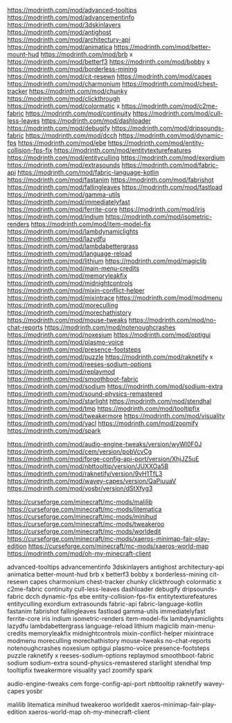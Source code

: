 https://modrinth.com/mod/advanced-tooltips
https://modrinth.com/mod/advancementinfo
https://modrinth.com/mod/3dskinlayers
https://modrinth.com/mod/antighost
https://modrinth.com/mod/architectury-api
https://modrinth.com/mod/animatica
https://modrinth.com/mod/better-mount-hud
https://modrinth.com/mod/brb x
https://modrinth.com/mod/betterf3
https://modrinth.com/mod/bobby x
https://modrinth.com/mod/borderless-mining
https://modrinth.com/mod/cit-resewn
https://modrinth.com/mod/capes
https://modrinth.com/mod/charmonium
https://modrinth.com/mod/chest-tracker
https://modrinth.com/mod/chunky
https://modrinth.com/mod/clickthrough
https://modrinth.com/mod/colormatic x
https://modrinth.com/mod/c2me-fabric
https://modrinth.com/mod/continuity
https://modrinth.com/mod/cull-less-leaves
https://modrinth.com/mod/dashloader
https://modrinth.com/mod/debugify
https://modrinth.com/mod/dripsounds-fabric
https://modrinth.com/mod/dcch
https://modrinth.com/mod/dynamic-fps
https://modrinth.com/mod/ebe
https://modrinth.com/mod/entity-collision-fps-fix
https://modrinth.com/mod/entitytexturefeatures
https://modrinth.com/mod/entityculling
https://modrinth.com/mod/exordium
https://modrinth.com/mod/extrasounds
https://modrinth.com/mod/fabric-api
https://modrinth.com/mod/fabric-language-kotlin
https://modrinth.com/mod/fastanim
https://modrinth.com/mod/fabrishot
https://modrinth.com/mod/fallingleaves
https://modrinth.com/mod/fastload
https://modrinth.com/mod/gamma-utils
https://modrinth.com/mod/immediatelyfast
https://modrinth.com/mod/ferrite-core
https://modrinth.com/mod/iris
https://modrinth.com/mod/indium
https://modrinth.com/mod/isometric-renders
https://modrinth.com/mod/item-model-fix
https://modrinth.com/mod/lambdynamiclights
https://modrinth.com/mod/lazydfu
https://modrinth.com/mod/lambdabettergrass
https://modrinth.com/mod/language-reload
https://modrinth.com/mod/lithium
https://modrinth.com/mod/magiclib
https://modrinth.com/mod/main-menu-credits
https://modrinth.com/mod/memoryleakfix
https://modrinth.com/mod/midnightcontrols
https://modrinth.com/mod/mixin-conflict-helper
https://modrinth.com/mod/mixintrace
https://modrinth.com/mod/modmenu
https://modrinth.com/mod/moreculling
https://modrinth.com/mod/morechathistory
https://modrinth.com/mod/mouse-tweaks
https://modrinth.com/mod/no-chat-reports
https://modrinth.com/mod/notenoughcrashes
https://modrinth.com/mod/noxesium
https://modrinth.com/mod/optigui
https://modrinth.com/mod/plasmo-voice
https://modrinth.com/mod/presence-footsteps
https://modrinth.com/mod/puzzle
https://modrinth.com/mod/raknetify x
https://modrinth.com/mod/reeses-sodium-options
https://modrinth.com/mod/replaymod
https://modrinth.com/mod/smoothboot-fabric
https://modrinth.com/mod/sodium
https://modrinth.com/mod/sodium-extra
https://modrinth.com/mod/sound-physics-remastered
https://modrinth.com/mod/starlight
https://modrinth.com/mod/stendhal
https://modrinth.com/mod/tmp
https://modrinth.com/mod/tooltipfix
https://modrinth.com/mod/tweakermore
https://modrinth.com/mod/visuality
https://modrinth.com/mod/yacl
https://modrinth.com/mod/zoomify
https://modrinth.com/mod/spark


https://modrinth.com/mod/audio-engine-tweaks/version/wyWl0F0J
https://modrinth.com/mod/cem/version/pobVcvCg
https://modrinth.com/mod/forge-config-api-port/version/XhjJZ5uE
https://modrinth.com/mod/nbttooltip/version/JUXXOa5B
https://modrinth.com/mod/raknetify/version/9vH1TfL3
https://modrinth.com/mod/wavey-capes/version/QaPiuuaV
https://modrinth.com/mod/yosbr/version/dStXfyg3

https://curseforge.com/minecraft/mc-mods/malilib
https://curseforge.com/minecraft/mc-mods/litematica
https://curseforge.com/minecraft/mc-mods/minihud
https://curseforge.com/minecraft/mc-mods/tweakeroo
https://curseforge.com/minecraft/mc-mods/worldedit
https://curseforge.com/minecraft/mc-mods/xaeros-minimap-fair-play-edition
https://curseforge.com/minecraft/mc-mods/xaeros-world-map
https://modrinth.com/mod/oh-my-minecraft-client 


advanced-tooltips
advancementinfo
3dskinlayers
antighost
architectury-api
animatica
better-mount-hud
brb x
betterf3
bobby x
borderless-mining
cit-resewn
capes
charmonium
chest-tracker
chunky
clickthrough
colormatic x
c2me-fabric
continuity
cull-less-leaves
dashloader
debugify
dripsounds-fabric
dcch
dynamic-fps
ebe
entity-collision-fps-fix
entitytexturefeatures
entityculling
exordium
extrasounds
fabric-api
fabric-language-kotlin
fastanim
fabrishot
fallingleaves
fastload
gamma-utils
immediatelyfast
ferrite-core
iris
indium
isometric-renders
item-model-fix
lambdynamiclights
lazydfu
lambdabettergrass
language-reload
lithium
magiclib
main-menu-credits
memoryleakfix
midnightcontrols
mixin-conflict-helper
mixintrace
modmenu
moreculling
morechathistory
mouse-tweaks
no-chat-reports
notenoughcrashes
noxesium
optigui
plasmo-voice
presence-footsteps
puzzle
raknetify x
reeses-sodium-options
replaymod
smoothboot-fabric
sodium
sodium-extra
sound-physics-remastered
starlight
stendhal
tmp
tooltipfix
tweakermore
visuality
yacl
zoomify
spark


audio-engine-tweaks
cem
forge-config-api-port
nbttooltip
raknetify
wavey-capes
yosbr

malilib
litematica
minihud
tweakeroo
worldedit
xaeros-minimap-fair-play-edition
xaeros-world-map
oh-my-minecraft-client 